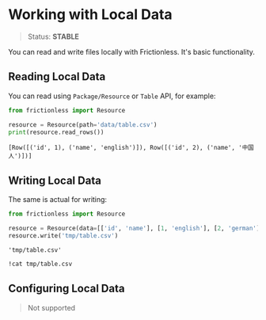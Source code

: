 # Working with Local Data

> Status: **STABLE**

You can read and write files locally with Frictionless. It's basic functionality.

## Reading Local Data

You can read using `Package/Resource` or `Table` API, for example:


```python
from frictionless import Resource

resource = Resource(path='data/table.csv')
print(resource.read_rows())
```

    [Row([('id', 1), ('name', 'english')]), Row([('id', 2), ('name', '中国人')])]


## Writing Local Data

The same is actual for writing:


```python
from frictionless import Resource

resource = Resource(data=[['id', 'name'], [1, 'english'], [2, 'german']])
resource.write('tmp/table.csv')
```




    'tmp/table.csv'



```bash
!cat tmp/table.csv
```


## Configuring Local Data

> Not supported